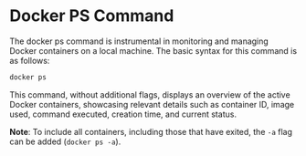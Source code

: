 # Docker PS Command

The docker ps command is instrumental in monitoring and managing Docker containers on a local machine. The basic syntax for this command is as follows:

```bash
docker ps
```
This command, without additional flags, displays an overview of the active Docker containers, showcasing relevant details such as container ID, image used, command executed, creation time, and current status.

**Note**: To include all containers, including those that have exited, the `-a` flag can be added (`docker ps -a`).